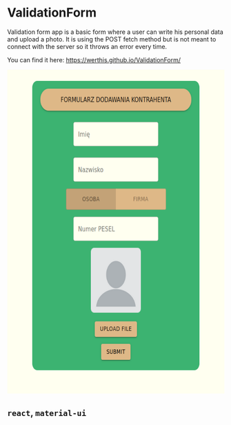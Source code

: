 # ValidationForm

Validation form app is a basic form where a user can write his personal data and upload a photo.
It is using the POST fetch method but is not meant to connect with the server so it throws an error every time.

You can find it here:
https://werthis.github.io/ValidationForm/

<img src="validation_form/public/img_for_readme.png" width="650" height="750">


## `react`, `material-ui`